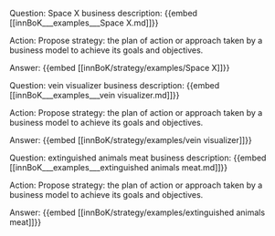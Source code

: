 Question: Space X business description:
{{embed [[innBoK___examples___Space X.md]]}}

Action: Propose strategy: the plan of action or approach taken by a business model to achieve its goals and objectives.

Answer:
{{embed [[innBoK/strategy/examples/Space X]]}}

Question: vein visualizer business description:
{{embed [[innBoK___examples___vein visualizer.md]]}}

Action: Propose strategy: the plan of action or approach taken by a business model to achieve its goals and objectives.

Answer:
{{embed [[innBoK/strategy/examples/vein visualizer]]}}

Question: extinguished animals meat business description:
{{embed [[innBoK___examples___extinguished animals meat.md]]}}

Action: Propose strategy: the plan of action or approach taken by a business model to achieve its goals and objectives.

Answer:
{{embed [[innBoK/strategy/examples/extinguished animals meat]]}}













